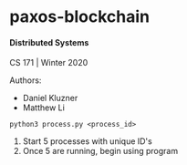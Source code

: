 # paxos-blockchain

#### Distributed Systems
CS 171 | Winter 2020

Authors:
- Daniel Kluzner
- Matthew Li

```
python3 process.py <process_id>
```
1. Start 5 processes with unique ID's
2. Once 5 are running, begin using program
